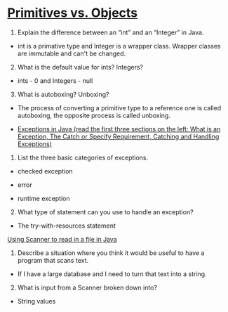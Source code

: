# [Primitives vs. Objects](https://www.baeldung.com/java-primitives-vs-objects)

1. Explain the difference between an “int” and an “Integer” in Java.

- int is a primative type and Integer is a wrapper class. Wrapper classes are immutable and can't be changed.

2. What is the default value for ints? Integers?

- ints - 0 and Integers - null

3. What is autoboxing? Unboxing?

- The process of converting a primitive type to a reference one is called autoboxing, the opposite process is called unboxing.

* [Exceptions in Java (read the first three sections on the left: What is an Exception, The Catch or Specify Requirement, Catching and Handling Exceptions)](https://docs.oracle.com/javase/tutorial/essential/exceptions/index.html)

1. List the three basic categories of exceptions.

- checked exception

- error

- runtime exception

2. What type of statement can you use to handle an exception?

- The try-with-resources statement

[Using Scanner to read in a file in Java](https://docs.oracle.com/javase/tutorial/essential/io/scanning.html)

1. Describe a situation where you think it would be useful to have a program that scans text.

- If I have a large database and I need to turn that text into a string.

2. What is input from a Scanner broken down into?

- String values